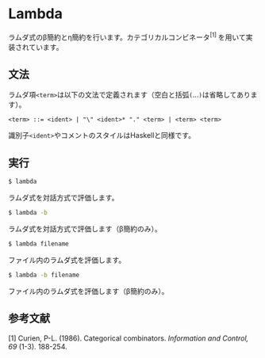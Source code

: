 # Lambda

ラムダ式のβ簡約とη簡約を行います。カテゴリカルコンビネータ<sup>[1] </sup>を用いて実装されています。

## 文法

ラムダ項`<term>`は以下の文法で定義されます（空白と括弧`(`…`)`は省略してあります）。

```text
<term> ::= <ident> | "\" <ident>* "." <term> | <term> <term>
```

識別子`<ident>`やコメントのスタイルはHaskellと同様です。

## 実行

```sh
$ lambda
```

ラムダ式を対話方式で評価します。

```sh
$ lambda -b
```

ラムダ式を対話方式で評価します（β簡約のみ）。

```sh
$ lambda filename
```

ファイル内のラムダ式を評価します。

```sh
$ lambda -b filename
```

ファイル内のラムダ式を評価します（β簡約のみ）。

## 参考文献

\[1] Curien, P-L. (1986). Categorical combinators.
*Information and Control, 69* (1-3). 188-254.

